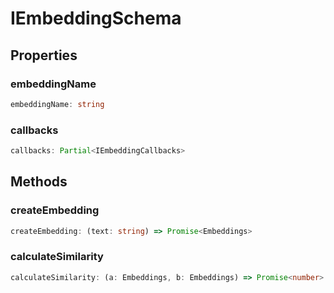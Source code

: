 # IEmbeddingSchema

## Properties

### embeddingName

```ts
embeddingName: string
```

### callbacks

```ts
callbacks: Partial<IEmbeddingCallbacks>
```

## Methods

### createEmbedding

```ts
createEmbedding: (text: string) => Promise<Embeddings>
```

### calculateSimilarity

```ts
calculateSimilarity: (a: Embeddings, b: Embeddings) => Promise<number>
```
